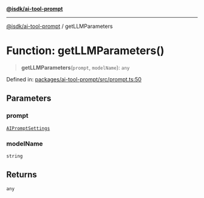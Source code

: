 [**@isdk/ai-tool-prompt**](../README.md)

***

[@isdk/ai-tool-prompt](../globals.md) / getLLMParameters

# Function: getLLMParameters()

> **getLLMParameters**(`prompt`, `modelName`): `any`

Defined in: [packages/ai-tool-prompt/src/prompt.ts:50](https://github.com/isdk/ai-tool-prompt.js/blob/88a2018f9fc059314a41874ae8daecfb580b170e/src/prompt.ts#L50)

## Parameters

### prompt

[`AIPromptSettings`](../interfaces/AIPromptSettings.md)

### modelName

`string`

## Returns

`any`
